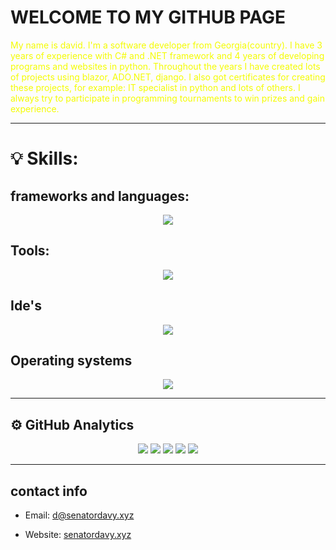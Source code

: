 
# WELCOME TO MY GITHUB PAGE


<p style="color: #f4fc03;">
My name is david. I'm a software developer from Georgia(country). I have 3 years of experience with C# and .NET framework and 4 years of developing programs and websites in python. Throughout the years I have created lots of projects using blazor, ADO.NET, django. I also got certificates for creating these projects, for example: IT specialist in python and lots of others. I always try to participate in programming tournaments to win prizes and gain experience. 
</p>

<hr>

# 💡 Skills:

## frameworks and languages:
<p align="center">
  <a href="https://skillicons.dev">
    <img src="https://skillicons.dev/icons?i=cs,py,cpp,c,rust,html,css,dotnet,js,rust,flask,django,fastapi,sqlite,tailwind,bootstrap"/>
  </a>
</p>

## Tools:
<p align="center">
  <a href="https://skillicons.dev">
    <img src="https://skillicons.dev/icons?i=docker,cloudflare,ai,ps,github,azure,stackoverflow,vim"/>
  </a>
</p>

## Ide's
<p align="center">
  <a href="https://skillicons.dev">
    <img src="https://skillicons.dev/icons?i=pycharm,rider,clion,vscode,visualstudio"/>
  </a>
</p>

## Operating systems
<p align="center">
  <a href="https://skillicons.dev">
    <img src="https://skillicons.dev/icons?i=arch,mint,debian,ubuntu,linux,windows"/>
  </a>
</p>

<hr>

## ⚙️ GitHub Analytics

<div style="text-align: center;">
    <img src="https://github-profile-summary-cards.vercel.app/api/cards/profile-details?username=SenatorArmstrong228&theme=2077">
    <img src="https://github-profile-summary-cards.vercel.app/api/cards/repos-per-language?username=SenatorArmstrong228&theme=2077">
    <img src="https://github-profile-summary-cards.vercel.app/api/cards/most-commit-language?username=SenatorArmstrong228&theme=2077">
    <img src="https://github-profile-summary-cards.vercel.app/api/cards/stats?username=SenatorArmstrong228&theme=2077">
    <img src="https://github-profile-summary-cards.vercel.app/api/cards/productive-time?username=SenatorArmstrong228&theme=2077">
</div>


<hr>

## contact info
 - Email: d@senatordavy.xyz
 + Website:  [senatordavy.xyz](https://senatordavy.xyz)














